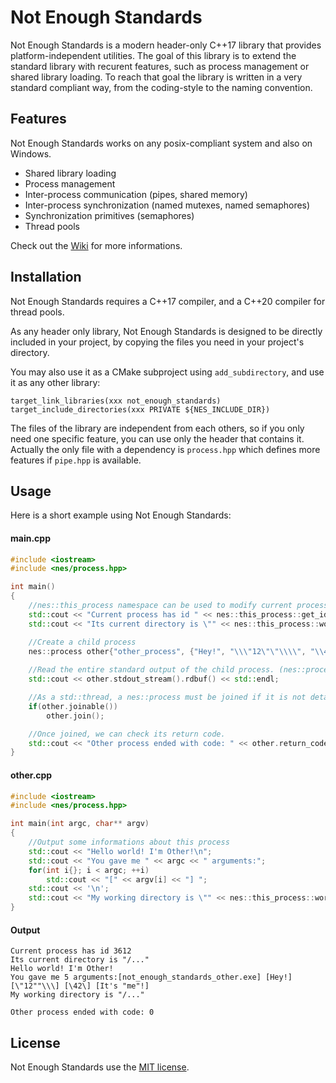 # Not Enough Standards

Not Enough Standards is a modern header-only C++17 library that provides platform-independent utilities. The goal of this library is to extend the standard library with recurent features, such as process management or shared library loading. To reach that goal the library is written in a very standard compliant way, from the coding-style to the naming convention.

## Features

Not Enough Standards works on any posix-compliant system and also on Windows.

* Shared library loading
* Process management
* Inter-process communication (pipes, shared memory)
* Inter-process synchronization (named mutexes, named semaphores)
* Synchronization primitives (semaphores)
* Thread pools

Check out the [Wiki](https://github.com/Alairion/not-enough-standards/wiki) for more informations.

## Installation

Not Enough Standards requires a C++17 compiler, and a C++20 compiler for thread pools.

As any header only library, Not Enough Standards is designed to be directly included in your project, by copying the files you need in your project's directory.

You may also use it as a CMake subproject using `add_subdirectory`, and use it as any other library:
```
target_link_libraries(xxx not_enough_standards)
target_include_directories(xxx PRIVATE ${NES_INCLUDE_DIR})
```

The files of the library are independent from each others, so if you only need one specific feature, you can use only the header that contains it.   
Actually the only file with a dependency is `process.hpp` which defines more features if `pipe.hpp` is available.

## Usage

Here is a short example using Not Enough Standards:

#### main.cpp
```cpp
#include <iostream>
#include <nes/process.hpp>

int main()
{
    //nes::this_process namespace can be used to modify current process or get informations about it.
    std::cout << "Current process has id " << nes::this_process::get_id() << std::endl; 
    std::cout << "Its current directory is \"" << nes::this_process::working_directory() << "\"" << std::endl;

    //Create a child process
    nes::process other{"other_process", {"Hey!", "\\\"12\"\"\\\\", "\\42\\", "It's \"me\"!"}, nes::process_options::grab_stdout};
    
    //Read the entire standard output of the child process. (nes::process_options::grab_stdout must be specified on process creation)
    std::cout << other.stdout_stream().rdbuf() << std::endl;

    //As a std::thread, a nes::process must be joined if it is not detached.
    if(other.joinable())
        other.join();

    //Once joined, we can check its return code.
    std::cout << "Other process ended with code: " << other.return_code() << std::endl;
}
```

#### other.cpp

```cpp
#include <iostream>
#include <nes/process.hpp>

int main(int argc, char** argv)
{
    //Output some informations about this process
    std::cout << "Hello world! I'm Other!\n";
    std::cout << "You gave me " << argc << " arguments:";
    for(int i{}; i < argc; ++i)
        std::cout << "[" << argv[i] << "] ";
    std::cout << '\n';
    std::cout << "My working directory is \"" << nes::this_process::working_directory() << "\"" << std::endl;
}
```

#### Output

```
Current process has id 3612
Its current directory is "/..."
Hello world! I'm Other!
You gave me 5 arguments:[not_enough_standards_other.exe] [Hey!] [\"12""\\\] [\42\] [It's "me"!] 
My working directory is "/..."

Other process ended with code: 0
```

## License

Not Enough Standards use the [MIT license](https://opensource.org/licenses/MIT).
